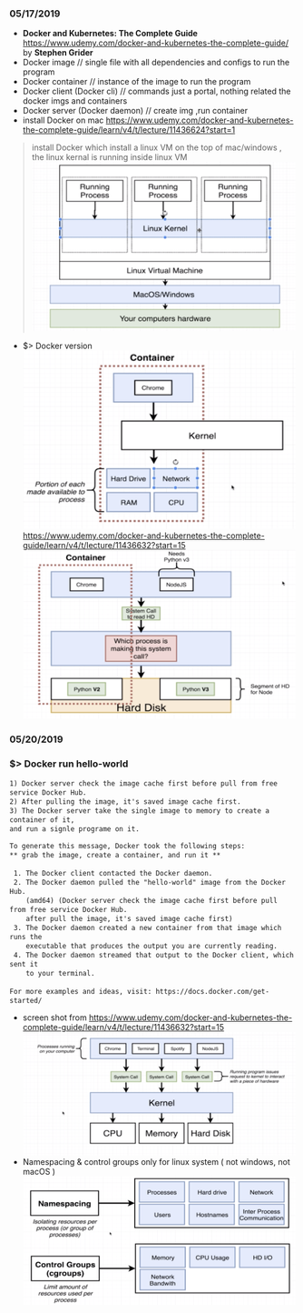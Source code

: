 ### 05/17/2019
- **Docker and Kubernetes: The Complete Guide** https://www.udemy.com/docker-and-kubernetes-the-complete-guide/ by **Stephen Grider**
- Docker image // single file with all dependencies and configs to run the program
- Docker container // instance of the image to run the program
- Docker client (Docker cli) // commands just a portal, nothing related the docker imgs and containers
- Docker server (Docker daemon) // create img ,run container
- install Docker on mac https://www.udemy.com/docker-and-kubernetes-the-complete-guide/learn/v4/t/lecture/11436624?start=1
> install Docker which install a linux VM on the top of mac/windows , the linux kernal is running inside linux VM
![PC work](/Img/docker005.png)
- $> Docker version
![PC work](/Img/docker004.png)
https://www.udemy.com/docker-and-kubernetes-the-complete-guide/learn/v4/t/lecture/11436632?start=15
![PC work](/Img/docker003.png)

### 05/20/2019
### $> Docker run hello-world
```
1) Docker server check the image cache first before pull from free service Docker Hub.
2) After pulling the image, it's saved image cache first.
3) The Docker server take the single image to memory to create a container of it, 
and run a signle programe on it.
```
```
To generate this message, Docker took the following steps: 
** grab the image, create a container, and run it **

 1. The Docker client contacted the Docker daemon.
 2. The Docker daemon pulled the "hello-world" image from the Docker Hub.
    (amd64) (Docker server check the image cache first before pull from free service Docker Hub.
    after pull the image, it's saved image cache first)
 3. The Docker daemon created a new container from that image which runs the
    executable that produces the output you are currently reading.
 4. The Docker daemon streamed that output to the Docker client, which sent it
    to your terminal.

For more examples and ideas, visit: https://docs.docker.com/get-started/
 ```
- screen shot from https://www.udemy.com/docker-and-kubernetes-the-complete-guide/learn/v4/t/lecture/11436632?start=15
![PC work](/Img/docker001.png)
- Namespacing & control groups only for linux system ( not windows, not macOS )
![PC work](/Img/docker002.png)

